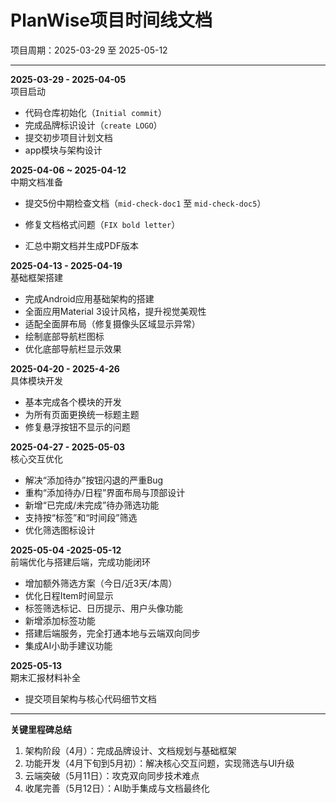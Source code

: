 # PlanWise项目时间线文档

项目周期：2025-03-29 至 2025-05-12  

---

**2025-03-29 - 2025-04-05**  
项目启动  

- 代码仓库初始化（`Initial commit`）
- 完成品牌标识设计（`create LOGO`）
- 提交初步项目计划文档  
- app模块与架构设计

**2025-04-06 ~ 2025-04-12**  
中期文档准备  

- 提交5份中期检查文档（`mid-check-doc1` 至 `mid-check-doc5`）  

- 修复文档格式问题（`FIX bold letter`）  

- 汇总中期文档并生成PDF版本  


**2025-04-13 - 2025-04-19**  
基础框架搭建  

- 完成Android应用基础架构的搭建
- 全面应用Material 3设计风格，提升视觉美观性  
- 适配全面屏布局（修复摄像头区域显示异常）  
- 绘制底部导航栏图标
- 优化底部导航栏显示效果  


**2025-04-20 - 2025-4-26**  
具体模块开发

- 基本完成各个模块的开发
- 为所有页面更换统一标题主题  
- 修复悬浮按钮不显示的问题  

**2025-04-27 - 2025-05-03**  
核心交互优化  

- 解决“添加待办”按钮闪退的严重Bug  
- 重构“添加待办/日程”界面布局与顶部设计  
- 新增“已完成/未完成”待办筛选功能  
- 支持按“标签”和“时间段”筛选
- 优化筛选图标设计


**2025-05-04 -2025-05-12**  
前端优化与搭建后端，完成功能闭环

- 增加额外筛选方案（今日/近3天/本周）  
- 优化日程Item时间显示 
- 标签筛选标记、日历提示、用户头像功能  
- 新增添加标签功能
- 搭建后端服务，完全打通本地与云端双向同步  
- 集成AI小助手建议功能  


**2025-05-13**  
期末汇报材料补全
  
- 提交项目架构与核心代码细节文档  

---


**关键里程碑总结**  
1. 架构阶段（4月）：完成品牌设计、文档规划与基础框架  
2. 功能开发（4月下旬到5月初）：解决核心交互问题，实现筛选与UI升级  
3. 云端突破（5月11日）：攻克双向同步技术难点  
4. 收尾完善（5月12日）：AI助手集成与文档最终化  
